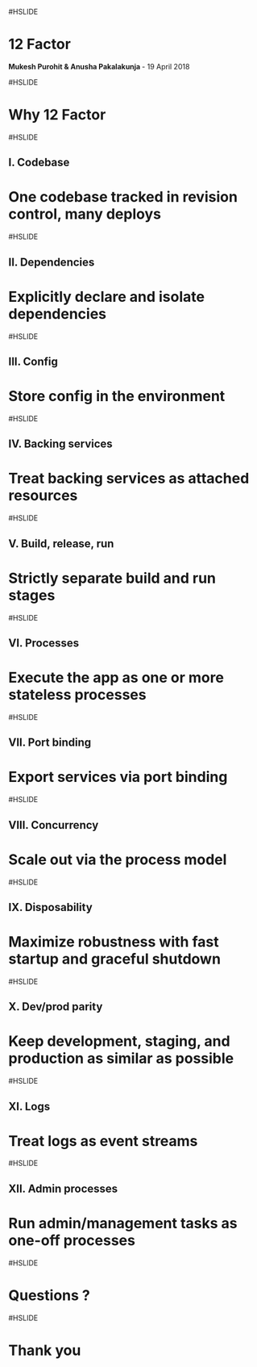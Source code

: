 #HSLIDE

# 12 Factor

<span class="primary"><strong>Mukesh Purohit & Anusha Pakalakunja </strong></span> - 19 April 2018

#HSLIDE

# Why 12 Factor

#HSLIDE

## I. Codebase
# One codebase tracked in revision control, many deploys

#HSLIDE

## II. Dependencies
# Explicitly declare and isolate dependencies

#HSLIDE

## III. Config
# Store config in the environment

#HSLIDE

## IV. Backing services
# Treat backing services as attached resources

#HSLIDE

## V. Build, release, run
# Strictly separate build and run stages

#HSLIDE

## VI. Processes
# Execute the app as one or more stateless processes

#HSLIDE

## VII. Port binding
# Export services via port binding

#HSLIDE

## VIII. Concurrency
# Scale out via the process model

#HSLIDE

## IX. Disposability
# Maximize robustness with fast startup and graceful shutdown

#HSLIDE

## X. Dev/prod parity
# Keep development, staging, and production as similar as possible

#HSLIDE

## XI. Logs
# Treat logs as event streams

#HSLIDE

## XII. Admin processes
# Run admin/management tasks as one-off processes

#HSLIDE

# Questions ?

#HSLIDE

# Thank you
